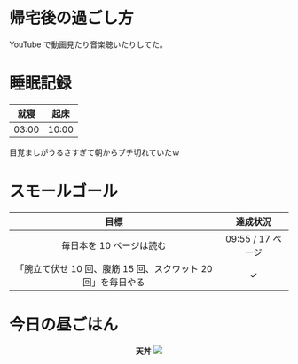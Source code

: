 # 帰宅後の過ごし方
YouTube で動画見たり音楽聴いたりしてた。

# 睡眠記録
| 就寝 | 起床 |
|:---:|:---:|
| 03:00 | 10:00 |

目覚ましがうるさすぎて朝からブチ切れていたｗ

# スモールゴール
| 目標 | 達成状況 |
|:---:|:---:|
| 毎日本を 10 ページは読む | 09:55 / 17 ページ |
| 「腕立て伏せ 10 回、腹筋 15 回、スクワット 20 回」を毎日やる | ✓ |

# 今日の昼ごはん
<div align="center">
<strong>天丼</strong>
<img src="/images/2018/10/img_0205.jpg">
</div>
